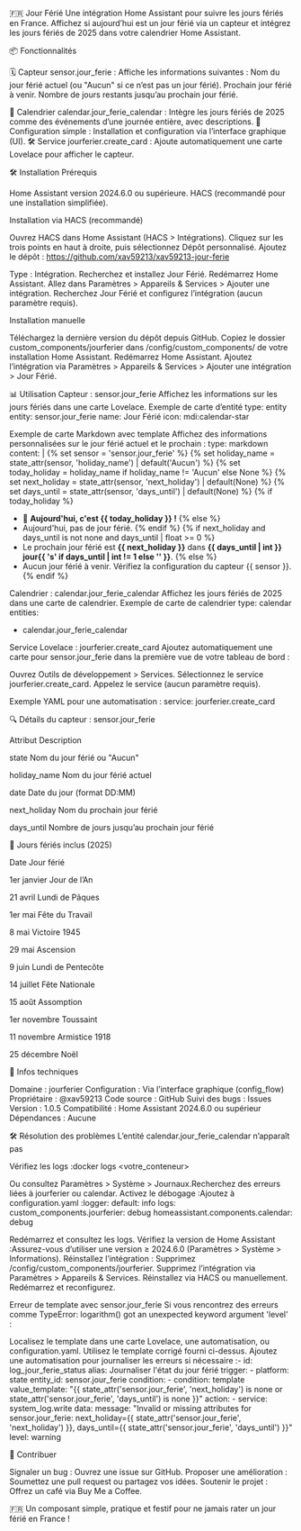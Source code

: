 🇫🇷 Jour Férié
Une intégration Home Assistant pour suivre les jours fériés en France. Affichez si aujourd’hui est un jour férié via un capteur et intégrez les jours fériés de 2025 dans votre calendrier Home Assistant.


  



📦 Fonctionnalités

🗓️ Capteur sensor.jour_ferie : Affiche les informations suivantes :
Nom du jour férié actuel (ou "Aucun" si ce n’est pas un jour férié).
Prochain jour férié à venir.
Nombre de jours restants jusqu’au prochain jour férié.


📅 Calendrier calendar.jour_ferie_calendar : Intègre les jours fériés de 2025 comme des événements d’une journée entière, avec descriptions.
🧩 Configuration simple : Installation et configuration via l’interface graphique (UI).
🛠️ Service jourferier.create_card : Ajoute automatiquement une carte Lovelace pour afficher le capteur.


🛠️ Installation
Prérequis

Home Assistant version 2024.6.0 ou supérieure.
HACS (recommandé pour une installation simplifiée).

Installation via HACS (recommandé)

Ouvrez HACS dans Home Assistant (HACS > Intégrations).
Cliquez sur les trois points en haut à droite, puis sélectionnez Dépôt personnalisé.
Ajoutez le dépôt :  https://github.com/xav59213/xav59213-jour-ferie

Type : Intégration.
Recherchez et installez Jour Férié.
Redémarrez Home Assistant.
Allez dans Paramètres > Appareils & Services > Ajouter une intégration.
Recherchez Jour Férié et configurez l’intégration (aucun paramètre requis).

Installation manuelle

Téléchargez la dernière version du dépôt depuis GitHub.
Copiez le dossier custom_components/jourferier dans /config/custom_components/ de votre installation Home Assistant.
Redémarrez Home Assistant.
Ajoutez l’intégration via Paramètres > Appareils & Services > Ajouter une intégration > Jour Férié.


📊 Utilisation
Capteur : sensor.jour_ferie
Affichez les informations sur les jours fériés dans une carte Lovelace.
Exemple de carte d’entité
type: entity
entity: sensor.jour_ferie
name: Jour Férié
icon: mdi:calendar-star

Exemple de carte Markdown avec template
Affichez des informations personnalisées sur le jour férié actuel et le prochain :
type: markdown
content: |
  {% set sensor = 'sensor.jour_ferie' %}
  {% set holiday_name = state_attr(sensor, 'holiday_name') | default('Aucun') %}
  {% set today_holiday = holiday_name if holiday_name != 'Aucun' else None %}
  {% set next_holiday = state_attr(sensor, 'next_holiday') | default(None) %}
  {% set days_until = state_attr(sensor, 'days_until') | default(None) %}
  {% if today_holiday %}
  - 🎉 **Aujourd'hui, c'est {{ today_holiday }} !**
  {% else %}
  - Aujourd'hui, pas de jour férié.
  {% endif %}
  {% if next_holiday and days_until is not none and days_until | float >= 0 %}
  - Le prochain jour férié est **{{ next_holiday }}** dans **{{ days_until | int }} jour{{ 's' if days_until | int != 1 else '' }}**.
  {% else %}
  - Aucun jour férié à venir. Vérifiez la configuration du capteur {{ sensor }}.
  {% endif %}


Calendrier : calendar.jour_ferie_calendar
Affichez les jours fériés de 2025 dans une carte de calendrier.
Exemple de carte de calendrier
type: calendar
entities:
  - calendar.jour_ferie_calendar


Service Lovelace : jourferier.create_card
Ajoutez automatiquement une carte pour sensor.jour_ferie dans la première vue de votre tableau de bord :

Ouvrez Outils de développement > Services.
Sélectionnez le service jourferier.create_card.
Appelez le service (aucun paramètre requis).

Exemple YAML pour une automatisation :
service: jourferier.create_card


🔍 Détails du capteur : sensor.jour_ferie



Attribut
Description



state
Nom du jour férié ou "Aucun"


holiday_name
Nom du jour férié actuel


date
Date du jour (format DD:MM)


next_holiday
Nom du prochain jour férié


days_until
Nombre de jours jusqu’au prochain jour férié



📅 Jours fériés inclus (2025)



Date
Jour férié



1er janvier
Jour de l’An


21 avril
Lundi de Pâques


1er mai
Fête du Travail


8 mai
Victoire 1945


29 mai
Ascension


9 juin
Lundi de Pentecôte


14 juillet
Fête Nationale


15 août
Assomption


1er novembre
Toussaint


11 novembre
Armistice 1918


25 décembre
Noël



🔧 Infos techniques

Domaine : jourferier
Configuration : Via l’interface graphique (config_flow)
Propriétaire : @xav59213
Code source : GitHub
Suivi des bugs : Issues
Version : 1.0.5
Compatibilité : Home Assistant 2024.6.0 ou supérieur
Dépendances : Aucune


🛠️ Résolution des problèmes
L’entité calendar.jour_ferie_calendar n’apparaît pas

Vérifiez les logs :docker logs <votre_conteneur>

Ou consultez Paramètres > Système > Journaux.Recherchez des erreurs liées à jourferier ou calendar.
Activez le débogage :Ajoutez à configuration.yaml :logger:
  default: info
  logs:
    custom_components.jourferier: debug
    homeassistant.components.calendar: debug

Redémarrez et consultez les logs.
Vérifiez la version de Home Assistant :Assurez-vous d’utiliser une version ≥ 2024.6.0 (Paramètres > Système > Informations).
Réinstallez l’intégration :
Supprimez /config/custom_components/jourferier.
Supprimez l’intégration via Paramètres > Appareils & Services.
Réinstallez via HACS ou manuellement.
Redémarrez et reconfigurez.



Erreur de template avec sensor.jour_ferie
Si vous rencontrez des erreurs comme TypeError: logarithm() got an unexpected keyword argument 'level' :

Localisez le template dans une carte Lovelace, une automatisation, ou configuration.yaml.
Utilisez le template corrigé fourni ci-dessus.
Ajoutez une automatisation pour journaliser les erreurs si nécessaire :- id: log_jour_ferie_status
  alias: Journaliser l'état du jour férié
  trigger:
    - platform: state
      entity_id: sensor.jour_ferie
  condition:
    - condition: template
      value_template: "{{ state_attr('sensor.jour_ferie', 'next_holiday') is none or state_attr('sensor.jour_ferie', 'days_until') is none }}"
  action:
    - service: system_log.write
      data:
        message: "Invalid or missing attributes for sensor.jour_ferie: next_holiday={{ state_attr('sensor.jour_ferie', 'next_holiday') }}, days_until={{ state_attr('sensor.jour_ferie', 'days_until') }}"
        level: warning




🙌 Contribuer

Signaler un bug : Ouvrez une issue sur GitHub.
Proposer une amélioration : Soumettez une pull request ou partagez vos idées.
Soutenir le projet : Offrez un café via Buy Me a Coffee.

🇫🇷 Un composant simple, pratique et festif pour ne jamais rater un jour férié en France !

